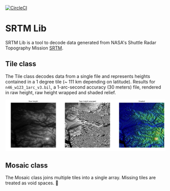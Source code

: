 [![CircleCI](https://circleci.com/gh/cmedinaarmas/srtmlib/tree/master.svg?style=svg)](https://circleci.com/gh/cmedinaarmas/srtmlib/tree/master)
# SRTM Lib
SRTM Lib is a tool to decode data generated from NASA's Shuttle Radar Topography Mission [SRTM](https://www2.jpl.nasa.gov/srtm/).
## Tile class
The Tile class decodes data from a single file and represents heights contained in a 1 degree tile (~ 111 km depending on latitude). Results for `n46_w123_1arc_v3.bil`, a 1-arc-second accuracy (30 meters) file, rendered in raw height, raw height wrapped and shaded relief.
<p align="center">
  <img src="docs/tile.png">
</p>

## Mosaic class

The Mosaic class joins multiple tiles into a single array. Missing tiles are treated as void spaces. :construction:
